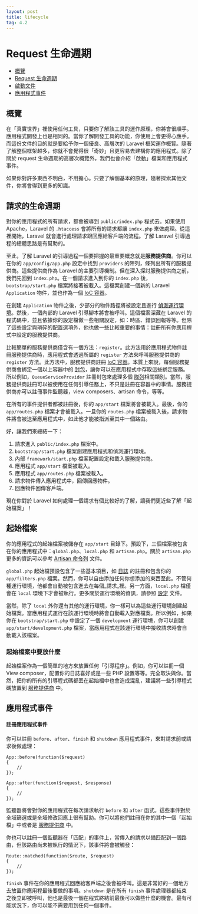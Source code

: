 ```yaml
---
layout: post
title: lifecycle
tag: 4.2
---
```

# Request 生命週期

- [概覽](#overview)
- [Request 生命週期](#request-lifecycle)
- [啟動文件](#start-files)
- [應用程式事件](#application-events)

<a name="overview"></a>
## 概覽

在「真實世界」裡使用任何工具，只要你了解該工具的運作原理，你將會很順手。應用程式開發上也是相同的。當你了解開發工具的功能，你使用上會更得心應手。而這份文件的目的就是要給予你一個優良、高層次的 Laravel 框架運作概覽。隨著了解整個框架越多，你就不會覺得很「奇妙」且更容易去建構你的應用程式。除了關於 request 生命週期的高層次概覽外，我們也會介紹「啟動」檔案和應用程式事件。

如果你對許多東西不明白，不用擔心。只要了解個基本的原理，隨著探索其他文件，你將會得到更多的知識。

<a name="request-lifecycle"></a>
## 請求的生命週期

對你的應用程式的所有請求，都會被導到 `public/index.php` 程式去。如果使用 Apache，Laravel 的 `.htaccess` 會將所有的請求都讓 `index.php` 來做處理。從這裡開始，Laravel 就會進行處理請求跟回應給客戶端的流程。了解 Laravel 引導過程的總體思路是有幫助的。

至此，了解 Laravel 的引導過程一個要把握的最重要概念就是**服務提供商**。你可以在你的 `app/config/app.php` 設定中找到 `providers` 的陣列，條列出所有的服務提供商。這些提供商作為 Laravel 的主要引導機制。但在深入探討服務提供商之前，我們先回到 `index.php`。在一個請求進入到你的 `index.php` 後，`bootstrap/start.php` 檔案將接著被載入。這檔案創建一個新的 Laravel `Application` 物件，並也作為一個 [IoC 容器](/docs/ioc)。

在創建 `Application` 物件之後，少部分的物件路徑將被設定且進行 [偵測運行環境](/docs/configuration#environment-configuration)。然後，一個內部的 Laravel 引導腳本將會被呼叫。這個檔案深藏在 Laravel 的程式碼中，並且依據你的設定檔做一些相關設定，如：時區、錯誤回報等等。但除了這些設定與瑣碎的配置選項外，他也做一些比較重要的事情：註冊所有你應用程式中設定的服務提供商。

比較簡單的服務提供商僅含有一個方法：`register`。此方法用於應用程式物件註冊服務提供商時，應用程式會透過所屬的 `register` 方法來呼叫服務提供商的 `register` 方法。此方法中，服務提供商註冊 [IoC 容器](/docs/ioc)。本質上來說，每個服務提供商會綁定一個以上容器中的 [封包](http://us3.php.net/manual/en/functions.anonymous.php)，讓你可以在應用程式中存取這些綁定服務。所以例如，`QueueServiceProvider` 註冊封包來處理多個 [隊列](/docs/queues)相關類別。當然，服務提供商註冊可以被使用在任何引導任務上，不只是註冊在容器中的事情。服務提供商亦可以註冊事件監聽器，view composers、artisan 命令，等等。

在所有的事件提供者都被註冊後，你的 `app/start` 檔案將會被載入。最後，你的 `app/routes.php` 檔案才會被載入。一旦你的 `routes.php` 檔案被載入後，請求物件將會被送至應用程式中，如此他才能被指派至其中一個路由。

好，讓我們來總結一下：

1. 請求進入 `public/index.php` 檔案中。
2. `bootstrap/start.php` 檔案創建應用程式和偵測運行環境。
3. 內部 `framework/start.php` 檔案配置設定和載入服務提供商。
4. 應用程式 `app/start` 檔案被載入。
5. 應用程式 `app/routes.php` 檔案被載入。
6. 請求物件傳入應用程式中，回傳回應物件。
7. 回應物件回傳客戶端。

現在你對於 Laravel 如何處理一個請求有個比較好的了解，讓我們更近些了解「起始檔案」！

<a name="start-files"></a>
## 起始檔案

你的應用程式的起始檔案被儲存在 `app/start` 目錄下。預設下，三個檔案被包含在你的應用程式中：`global.php`、`local.php` 和 `artisan.php`。關於 `artisan.php` 更多的資訊可以參考 [Artisan 命令列](/docs/commands#registering-commands) 文件。

`global.php` 起始檔預設包含了一些基本項目，如 [日誌](/docs/errors) 的註冊和包含你的 `app/filters.php` 檔案。然而，你可以自由添加任何你想添加的東西至此。不管何種運行環境，他都會自動被包含進去在每個_請求_裡。另一方面，`local.php` 檔僅會在 `local` 環境下才會被執行。更多關於運行環境的資訊，請參照 [設定](/docs/configuration) 文件。

當然，除了 `local` 外你還有其他的運行環境，你一樣可以為這些運行環境創建起始檔案。當應用程式運行在該運行環境時將會自動載入對應檔案。所以例如，如果你在 `bootstrap/start.php` 中設定了一個 `development` 運行環境，你可以創建 `app/start/development.php` 檔案，當應用程式在該運行環境中接收請求時會自動載入該檔案。

### 起始檔案中要放什麼

起始檔案作為一個簡單的地方來放置任何「引導程序」。例如，你可以註冊一個 View composer，配置你的日誌喜好或是一些 PHP 設置等等。完全取決與你。當然，把你的所有的引導程式碼都丟在起始檔中也會造成混亂，建議將一些引導程式碼放置到 [服務提供商](/docs/ioc#service-providers) 中。

<a name="application-events"></a>
## 應用程式事件

#### 註冊應用程式事件

你可以註冊 `before`、`after`、`finish` 和 `shutdown` 應用程式事件，來對請求前或請求後做處理：

	App::before(function($request)
	{
		//
	});

	App::after(function($request, $response)
	{
		//
	});

監聽器將會對你的應用程式在每次請求執行 `before` 和 `after` 函式。這些事件對於全域篩選或是全域修改回應上很有幫助。你可以將他們註冊在你的其中一個「起始檔」中或者是 [服務提供商](/docs/ioc#service-providers) 中。

你也可以註冊一個監聽器在「匹配」的事件上，當傳入的請求以備匹配到一個路由，但該路由尚未被執行的情況下，該事件將會被觸發：

	Route::matched(function($route, $request)
	{
		//
	});

`finish` 事件在你的應用程式回應給客戶端之後會被呼叫。這是非常好的一個地方去放置你應用程最後要做的事項。`shutdown` 是在所有 `finish` 事件處理器都結束之後立即被呼叫，他也是最後一個在程式終結前最後可以做些什麼的機會。最有可能狀況下，你可以能不需要用到任何一個事件。
